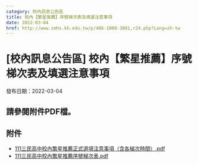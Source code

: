 ```yaml
---
category: 校內訊息公告區
title: 校內【繁星推薦】序號梯次表及填選注意事項
date: 2022-03-04
href: http://www.smhs.kh.edu.tw/p/406-1000-3081,r24.php?Lang=zh-tw
---
```


# [校內訊息公告區] 校內【繁星推薦】序號梯次表及填選注意事項

發布日期：2022-03-04

請參閱附件PDF檔。
----------

## 附件

- [111三民高中校內繁星推薦正式選填注意事項（含各梯次時間）.pdf](https://www.smhs.kh.edu.tw/var/file/0/1000/attach/74/pta_2848_6198817_72382.pdf)
- [111三民高中校內繁星推薦序號梯次表.pdf](https://www.smhs.kh.edu.tw/var/file/0/1000/attach/74/pta_2849_8292943_72382.pdf)

